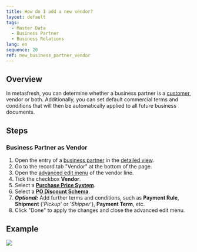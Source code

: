 ```yaml
---
title: How do I add a new vendor?
layout: default
tags:
  - Master Data
  - Business Partner
  - Business Relations
lang: en
sequence: 20
ref: new_business_partner_vendor
---
```


## Overview
In metasfresh, you can determine whether a business partner is a [customer](New_business_partner_customer), vendor or both. Additionally, you can set default commercial terms and conditions that will then be automatically applied to all future business documents.

## Steps

### Business Partner as Vendor
1. Open the entry of a [business partner](New_Business_Partner) in the [detailed view](ViewModes).
1. Go to the record tab "Vendor" at the bottom of the page.
1. Open the [advanced edit menu](Open_AdvancedEditTab) of the vendor line.
1. Tick the checkbox **Vendor**.
1. Select a [**Purchase Price System**](Add_price-system).
1. Select a [**PO Discount Schema**](Pricing_conditions_in_metasfresh).
1. ***Optional:*** Add further terms and conditions, such as **Payment Rule**, **Shipment** ('*Pickup*' or '*Shipper*'), **Payment Term**, etc.
1. Click "Done" to apply the changes and close the advanced edit menu.

## Example
![](assets/New_Business_Partner_vendor.gif)
